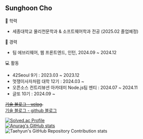 ## Sunghoon Cho

🏫 학력
- 세종대학교 물리천문학과 & 소프트웨어학과 전공 (2025.02 졸업예정) 

🏢 경력
- 팀 에브리웨어, 웹 프론트엔드, 인턴, 2024.09 ~ 2024.12
 
💻 활동
- 42Seoul 9기 : 2023.03 ~ 2023.12
- 멋쟁이사자처럼 대학 12기 : 2024.03 ~
- 오픈소스 컨트리뷰션 아카데미 Node.js팀 멘티 : 2024.07 ~ 2024.11
- 글또 10기 : 2024.09 ~

~~[기술 블로그 - velog](https://velog.io/@sungpaks).~~\
[기술 블로그 - github 블로그](https://sungpaks.github.io)

[![Solved.ac Profile](http://mazassumnida.wtf/api/v2/generate_badge?boj=emforhs0315)](https://solved.ac/emforhs0315/)  
[![Anurag's GitHub stats](https://github-readme-stats.vercel.app/api?username=sungpaks)](https://github.com/sungpaks/github-readme-stats)  
![Taehyun's GitHub Repository Contribution stats](https://github-contributor-stats.vercel.app/api?username=sungpaks&limit=5&hide_contributor_rank=false)
<!--
** [![sungpaks's wakatime stats](https://github-readme-stats.vercel.app/api/wakatime?username=sungpaks)
-->
<!--
<div align=center><h1>📚 STACKS</h1></div>

<div align=center>
    <img src="https://img.shields.io/badge/java-007396?style=for-the-badge&logo=java&logoColor=white"> 
    <img src="https://img.shields.io/badge/c++-00599C?style=for-the-badge&logo=c%2B%2B&logoColor=white">
    <img src="https://img.shields.io/badge/C-A8B9CC?style=for-the-badge&logo=C&logoColor=white">
    <br>
    <img src="https://img.shields.io/badge/html5-E34F26?style=for-the-badge&logo=html5&logoColor=white"> 
    <img src="https://img.shields.io/badge/css-1572B6?style=for-the-badge&logo=css3&logoColor=white"> 
    <img src="https://img.shields.io/badge/javascript-F7DF1E?style=for-the-badge&logo=javascript&logoColor=black">
    <img src="https://img.shields.io/badge/React-61DAFB?style=for-the-badge&logo=React&logoColor=black">
    <br>
    <img src="https://img.shields.io/badge/mariaDB-003545?style=for-the-badge&logo=mariaDB&logoColor=white"> 
    <img src="https://img.shields.io/badge/mysql-4479A1?style=for-the-badge&logo=mysql&logoColor=white"> 
    <br>
    <img src="https://img.shields.io/badge/linux-FCC624?style=for-the-badge&logo=linux&logoColor=black"> 
    <br>
    <img src="https://img.shields.io/badge/github-181717?style=for-the-badge&logo=github&logoColor=white">
    <img src="https://img.shields.io/badge/git-F05032?style=for-the-badge&logo=git&logoColor=white">
  </div>
>

<!--
**sungpaks/sungpaks** is a ✨ _special_ ✨ repository because its `README.md` (this file) appears on your GitHub profile.

Here are some ideas to get you started:

- 🔭 I’m currently working on ...
- 🌱 I’m currently learning ...
- 👯 I’m looking to collaborate on ...
- 🤔 I’m looking for help with ...
- 💬 Ask me about ...
- 📫 How to reach me: ...
- 😄 Pronouns: ...
- ⚡ Fun fact: ...
-->
